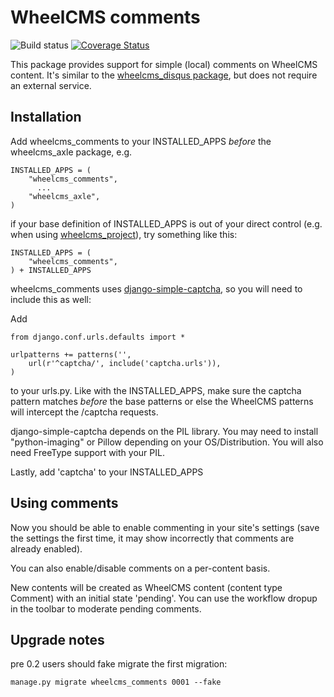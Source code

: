 WheelCMS comments
=================

![Build status](https://travis-ci.org/wheelcms/wheelcms_comments.png)
[![Coverage Status](https://coveralls.io/repos/wheelcms/wheelcms_comments/badge.png?branch=master)](https://coveralls.io/r/wheelcms/wheelcms_comments?branch=master)

This package provides support for simple (local) comments on WheelCMS content.
It's similar to the
[wheelcms_disqus package](https://github.com/wheelcms/wheelcms_disqus/), but does
not require an external service.

Installation
------------

Add wheelcms_comments to your INSTALLED_APPS *before* the wheelcms_axle package, e.g.

    INSTALLED_APPS = (
        "wheelcms_comments",
          ...
        "wheelcms_axle",
    )


if your base definition of INSTALLED_APPS is out of your direct control
(e.g. when using
[wheelcms_project](https://github.com/wheelcms/wheelcms_project)), try
something like this:

    INSTALLED_APPS = (
        "wheelcms_comments",
    ) + INSTALLED_APPS


wheelcms_comments uses [django-simple-captcha](https://django-simple-captcha.readthedocs.org/en/latest/usage.html), so you will need to include this
as well:

Add

    from django.conf.urls.defaults import *

    urlpatterns += patterns('',
        url(r'^captcha/', include('captcha.urls')),
    )

to your urls.py. Like with the INSTALLED_APPS, make sure the captcha
pattern matches *before* the base patterns or else the WheelCMS patterns
will intercept the /captcha requests.

django-simple-captcha  depends on the PIL library. You may need to install "python-imaging" or Pillow depending on your OS/Distribution. You will also need FreeType support with your PIL.

Lastly, add 'captcha' to your INSTALLED_APPS

Using comments
--------------

Now you should be able to enable commenting in your site's settings (save
the settings the first time, it may show incorrectly that comments are
already enabled).

You can also enable/disable comments on a per-content basis.

New contents will be created as WheelCMS content (content type Comment)
with an initial state 'pending'. You can use the workflow dropup in the
toolbar to moderate pending comments.

Upgrade notes
-------------

pre 0.2 users should fake migrate the first migration:

    manage.py migrate wheelcms_comments 0001 --fake

